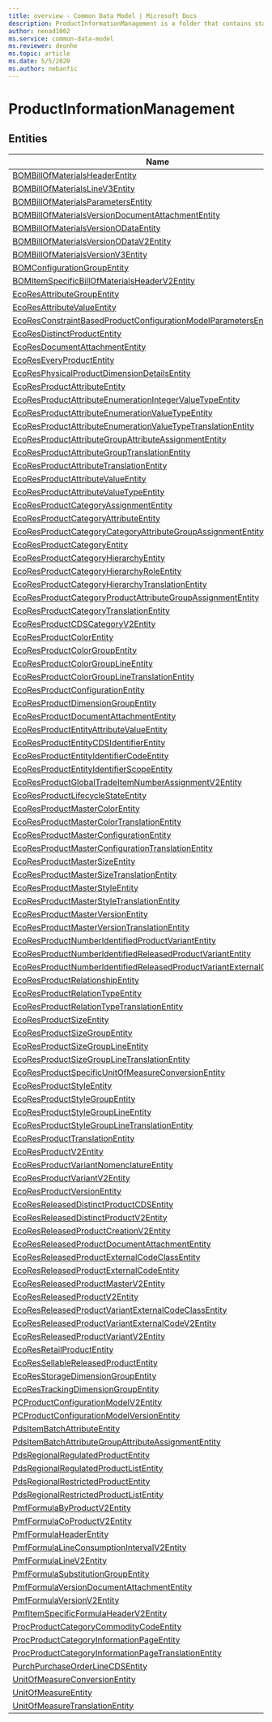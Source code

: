 ```yaml
---
title: overview - Common Data Model | Microsoft Docs
description: ProductInformationManagement is a folder that contains standard entities related to the Common Data Model.
author: nenad1002
ms.service: common-data-model
ms.reviewer: deonhe
ms.topic: article
ms.date: 5/5/2020
ms.author: nebanfic
---
```


# ProductInformationManagement


## Entities

|Name|Description|
|---|---|
|[BOMBillOfMaterialsHeaderEntity](BOMBillOfMaterialsHeaderEntity.md)||
|[BOMBillOfMaterialsLineV3Entity](BOMBillOfMaterialsLineV3Entity.md)||
|[BOMBillOfMaterialsParametersEntity](BOMBillOfMaterialsParametersEntity.md)||
|[BOMBillOfMaterialsVersionDocumentAttachmentEntity](BOMBillOfMaterialsVersionDocumentAttachmentEntity.md)||
|[BOMBillOfMaterialsVersionODataEntity](BOMBillOfMaterialsVersionODataEntity.md)||
|[BOMBillOfMaterialsVersionODataV2Entity](BOMBillOfMaterialsVersionODataV2Entity.md)||
|[BOMBillOfMaterialsVersionV3Entity](BOMBillOfMaterialsVersionV3Entity.md)||
|[BOMConfigurationGroupEntity](BOMConfigurationGroupEntity.md)||
|[BOMItemSpecificBillOfMaterialsHeaderV2Entity](BOMItemSpecificBillOfMaterialsHeaderV2Entity.md)||
|[EcoResAttributeGroupEntity](EcoResAttributeGroupEntity.md)||
|[EcoResAttributeValueEntity](EcoResAttributeValueEntity.md)||
|[EcoResConstraintBasedProductConfigurationModelParametersEntity](EcoResConstraintBasedProductConfigurationModelParametersEntity.md)||
|[EcoResDistinctProductEntity](EcoResDistinctProductEntity.md)||
|[EcoResDocumentAttachmentEntity](EcoResDocumentAttachmentEntity.md)||
|[EcoResEveryProductEntity](EcoResEveryProductEntity.md)||
|[EcoResPhysicalProductDimensionDetailsEntity](EcoResPhysicalProductDimensionDetailsEntity.md)||
|[EcoResProductAttributeEntity](EcoResProductAttributeEntity.md)||
|[EcoResProductAttributeEnumerationIntegerValueTypeEntity](EcoResProductAttributeEnumerationIntegerValueTypeEntity.md)||
|[EcoResProductAttributeEnumerationValueTypeEntity](EcoResProductAttributeEnumerationValueTypeEntity.md)||
|[EcoResProductAttributeEnumerationValueTypeTranslationEntity](EcoResProductAttributeEnumerationValueTypeTranslationEntity.md)||
|[EcoResProductAttributeGroupAttributeAssignmentEntity](EcoResProductAttributeGroupAttributeAssignmentEntity.md)||
|[EcoResProductAttributeGroupTranslationEntity](EcoResProductAttributeGroupTranslationEntity.md)||
|[EcoResProductAttributeTranslationEntity](EcoResProductAttributeTranslationEntity.md)||
|[EcoResProductAttributeValueEntity](EcoResProductAttributeValueEntity.md)||
|[EcoResProductAttributeValueTypeEntity](EcoResProductAttributeValueTypeEntity.md)||
|[EcoResProductCategoryAssignmentEntity](EcoResProductCategoryAssignmentEntity.md)||
|[EcoResProductCategoryAttributeEntity](EcoResProductCategoryAttributeEntity.md)||
|[EcoResProductCategoryCategoryAttributeGroupAssignmentEntity](EcoResProductCategoryCategoryAttributeGroupAssignmentEntity.md)||
|[EcoResProductCategoryEntity](EcoResProductCategoryEntity.md)||
|[EcoResProductCategoryHierarchyEntity](EcoResProductCategoryHierarchyEntity.md)||
|[EcoResProductCategoryHierarchyRoleEntity](EcoResProductCategoryHierarchyRoleEntity.md)||
|[EcoResProductCategoryHierarchyTranslationEntity](EcoResProductCategoryHierarchyTranslationEntity.md)||
|[EcoResProductCategoryProductAttributeGroupAssignmentEntity](EcoResProductCategoryProductAttributeGroupAssignmentEntity.md)||
|[EcoResProductCategoryTranslationEntity](EcoResProductCategoryTranslationEntity.md)||
|[EcoResProductCDSCategoryV2Entity](EcoResProductCDSCategoryV2Entity.md)||
|[EcoResProductColorEntity](EcoResProductColorEntity.md)||
|[EcoResProductColorGroupEntity](EcoResProductColorGroupEntity.md)||
|[EcoResProductColorGroupLineEntity](EcoResProductColorGroupLineEntity.md)||
|[EcoResProductColorGroupLineTranslationEntity](EcoResProductColorGroupLineTranslationEntity.md)||
|[EcoResProductConfigurationEntity](EcoResProductConfigurationEntity.md)||
|[EcoResProductDimensionGroupEntity](EcoResProductDimensionGroupEntity.md)||
|[EcoResProductDocumentAttachmentEntity](EcoResProductDocumentAttachmentEntity.md)||
|[EcoResProductEntityAttributeValueEntity](EcoResProductEntityAttributeValueEntity.md)||
|[EcoResProductEntityCDSIdentifierEntity](EcoResProductEntityCDSIdentifierEntity.md)||
|[EcoResProductEntityIdentifierCodeEntity](EcoResProductEntityIdentifierCodeEntity.md)||
|[EcoResProductEntityIdentifierScopeEntity](EcoResProductEntityIdentifierScopeEntity.md)||
|[EcoResProductGlobalTradeItemNumberAssignmentV2Entity](EcoResProductGlobalTradeItemNumberAssignmentV2Entity.md)||
|[EcoResProductLifecycleStateEntity](EcoResProductLifecycleStateEntity.md)||
|[EcoResProductMasterColorEntity](EcoResProductMasterColorEntity.md)||
|[EcoResProductMasterColorTranslationEntity](EcoResProductMasterColorTranslationEntity.md)||
|[EcoResProductMasterConfigurationEntity](EcoResProductMasterConfigurationEntity.md)||
|[EcoResProductMasterConfigurationTranslationEntity](EcoResProductMasterConfigurationTranslationEntity.md)||
|[EcoResProductMasterSizeEntity](EcoResProductMasterSizeEntity.md)||
|[EcoResProductMasterSizeTranslationEntity](EcoResProductMasterSizeTranslationEntity.md)||
|[EcoResProductMasterStyleEntity](EcoResProductMasterStyleEntity.md)||
|[EcoResProductMasterStyleTranslationEntity](EcoResProductMasterStyleTranslationEntity.md)||
|[EcoResProductMasterVersionEntity](EcoResProductMasterVersionEntity.md)||
|[EcoResProductMasterVersionTranslationEntity](EcoResProductMasterVersionTranslationEntity.md)||
|[EcoResProductNumberIdentifiedProductVariantEntity](EcoResProductNumberIdentifiedProductVariantEntity.md)||
|[EcoResProductNumberIdentifiedReleasedProductVariantEntity](EcoResProductNumberIdentifiedReleasedProductVariantEntity.md)||
|[EcoResProductNumberIdentifiedReleasedProductVariantExternalCodeEntity](EcoResProductNumberIdentifiedReleasedProductVariantExternalCodeEntity.md)||
|[EcoResProductRelationshipEntity](EcoResProductRelationshipEntity.md)||
|[EcoResProductRelationTypeEntity](EcoResProductRelationTypeEntity.md)||
|[EcoResProductRelationTypeTranslationEntity](EcoResProductRelationTypeTranslationEntity.md)||
|[EcoResProductSizeEntity](EcoResProductSizeEntity.md)||
|[EcoResProductSizeGroupEntity](EcoResProductSizeGroupEntity.md)||
|[EcoResProductSizeGroupLineEntity](EcoResProductSizeGroupLineEntity.md)||
|[EcoResProductSizeGroupLineTranslationEntity](EcoResProductSizeGroupLineTranslationEntity.md)||
|[EcoResProductSpecificUnitOfMeasureConversionEntity](EcoResProductSpecificUnitOfMeasureConversionEntity.md)||
|[EcoResProductStyleEntity](EcoResProductStyleEntity.md)||
|[EcoResProductStyleGroupEntity](EcoResProductStyleGroupEntity.md)||
|[EcoResProductStyleGroupLineEntity](EcoResProductStyleGroupLineEntity.md)||
|[EcoResProductStyleGroupLineTranslationEntity](EcoResProductStyleGroupLineTranslationEntity.md)||
|[EcoResProductTranslationEntity](EcoResProductTranslationEntity.md)||
|[EcoResProductV2Entity](EcoResProductV2Entity.md)||
|[EcoResProductVariantNomenclatureEntity](EcoResProductVariantNomenclatureEntity.md)||
|[EcoResProductVariantV2Entity](EcoResProductVariantV2Entity.md)||
|[EcoResProductVersionEntity](EcoResProductVersionEntity.md)||
|[EcoResReleasedDistinctProductCDSEntity](EcoResReleasedDistinctProductCDSEntity.md)||
|[EcoResReleasedDistinctProductV2Entity](EcoResReleasedDistinctProductV2Entity.md)||
|[EcoResReleasedProductCreationV2Entity](EcoResReleasedProductCreationV2Entity.md)||
|[EcoResReleasedProductDocumentAttachmentEntity](EcoResReleasedProductDocumentAttachmentEntity.md)||
|[EcoResReleasedProductExternalCodeClassEntity](EcoResReleasedProductExternalCodeClassEntity.md)||
|[EcoResReleasedProductExternalCodeEntity](EcoResReleasedProductExternalCodeEntity.md)||
|[EcoResReleasedProductMasterV2Entity](EcoResReleasedProductMasterV2Entity.md)||
|[EcoResReleasedProductV2Entity](EcoResReleasedProductV2Entity.md)||
|[EcoResReleasedProductVariantExternalCodeClassEntity](EcoResReleasedProductVariantExternalCodeClassEntity.md)||
|[EcoResReleasedProductVariantExternalCodeV2Entity](EcoResReleasedProductVariantExternalCodeV2Entity.md)||
|[EcoResReleasedProductVariantV2Entity](EcoResReleasedProductVariantV2Entity.md)||
|[EcoResRetailProductEntity](EcoResRetailProductEntity.md)||
|[EcoResSellableReleasedProductEntity](EcoResSellableReleasedProductEntity.md)||
|[EcoResStorageDimensionGroupEntity](EcoResStorageDimensionGroupEntity.md)||
|[EcoResTrackingDimensionGroupEntity](EcoResTrackingDimensionGroupEntity.md)||
|[PCProductConfigurationModelV2Entity](PCProductConfigurationModelV2Entity.md)||
|[PCProductConfigurationModelVersionEntity](PCProductConfigurationModelVersionEntity.md)||
|[PdsItemBatchAttributeEntity](PdsItemBatchAttributeEntity.md)||
|[PdsItemBatchAttributeGroupAttributeAssignmentEntity](PdsItemBatchAttributeGroupAttributeAssignmentEntity.md)||
|[PdsRegionalRegulatedProductEntity](PdsRegionalRegulatedProductEntity.md)||
|[PdsRegionalRegulatedProductListEntity](PdsRegionalRegulatedProductListEntity.md)||
|[PdsRegionalRestrictedProductEntity](PdsRegionalRestrictedProductEntity.md)||
|[PdsRegionalRestrictedProductListEntity](PdsRegionalRestrictedProductListEntity.md)||
|[PmfFormulaByProductV2Entity](PmfFormulaByProductV2Entity.md)||
|[PmfFormulaCoProductV2Entity](PmfFormulaCoProductV2Entity.md)||
|[PmfFormulaHeaderEntity](PmfFormulaHeaderEntity.md)||
|[PmfFormulaLineConsumptionIntervalV2Entity](PmfFormulaLineConsumptionIntervalV2Entity.md)||
|[PmfFormulaLineV2Entity](PmfFormulaLineV2Entity.md)||
|[PmfFormulaSubstitutionGroupEntity](PmfFormulaSubstitutionGroupEntity.md)||
|[PmfFormulaVersionDocumentAttachmentEntity](PmfFormulaVersionDocumentAttachmentEntity.md)||
|[PmfFormulaVersionV2Entity](PmfFormulaVersionV2Entity.md)||
|[PmfItemSpecificFormulaHeaderV2Entity](PmfItemSpecificFormulaHeaderV2Entity.md)||
|[ProcProductCategoryCommodityCodeEntity](ProcProductCategoryCommodityCodeEntity.md)||
|[ProcProductCategoryInformationPageEntity](ProcProductCategoryInformationPageEntity.md)||
|[ProcProductCategoryInformationPageTranslationEntity](ProcProductCategoryInformationPageTranslationEntity.md)||
|[PurchPurchaseOrderLineCDSEntity](PurchPurchaseOrderLineCDSEntity.md)||
|[UnitOfMeasureConversionEntity](UnitOfMeasureConversionEntity.md)||
|[UnitOfMeasureEntity](UnitOfMeasureEntity.md)||
|[UnitOfMeasureTranslationEntity](UnitOfMeasureTranslationEntity.md)||
